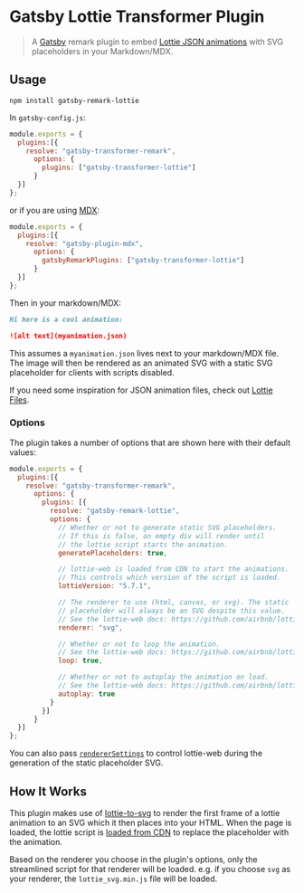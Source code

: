 # Gatsby Lottie Transformer Plugin

> A [Gatsby](https://github.com/gatsbyjs/gatsby) remark plugin to embed [Lottie JSON animations](https://github.com/airbnb/lottie-web) with SVG placeholders in your Markdown/MDX.

## Usage

```
npm install gatsby-remark-lottie
```

In `gatsby-config.js`:

```js
module.exports = {
  plugins:[{
    resolve: "gatsby-transformer-remark",
      options: {
        plugins: ["gatsby-transformer-lottie"]
      }
  }]
};
```

or if you are using [MDX](https://www.gatsbyjs.org/packages/gatsby-plugin-mdx/):

```js
module.exports = {
  plugins:[{
    resolve: "gatsby-plugin-mdx",
      options: {
        gatsbyRemarkPlugins: ["gatsby-transformer-lottie"]
      }
  }]
};
```

Then in your markdown/MDX:

```markdown
Hi here is a cool animation:

![alt text](myanimation.json)
```

This assumes a `myanimation.json` lives next to your markdown/MDX file. The image will then be rendered as an animated SVG with a static SVG placeholder for clients with scripts disabled.

If you need some inspiration for JSON animation files, check out [Lottie Files](https://lottiefiles.com/).

### Options

The plugin takes a number of options that are shown here with their default values:

```js
module.exports = {
  plugins:[{
    resolve: "gatsby-transformer-remark",
      options: {
        plugins: [{
          resolve: "gatsby-remark-lottie",
          options: {
            // Whether or not to generate static SVG placeholders.
            // If this is false, an empty div will render until
            // the lottie script starts the animation.
            generatePlaceholders: true,

            // lottie-web is loaded from CDN to start the animations.
            // This controls which version of the script is loaded.
            lottieVersion: "5.7.1",

            // The renderer to use (html, canvas, or svg). The static
            // placeholder will always be an SVG despite this value.
            // See the lottie-web docs: https://github.com/airbnb/lottie-web#html
            renderer: "svg",

            // Whether or not to loop the animation.
            // See the lottie-web docs: https://github.com/airbnb/lottie-web#html
            loop: true,

            // Whether or not to autoplay the animation on load.
            // See the lottie-web docs: https://github.com/airbnb/lottie-web#html
            autoplay: true
          }
        }]
      }
  }]
};
```

You can also pass [`rendererSettings`](https://github.com/airbnb/lottie-web#other-loading-options) to control lottie-web during the generation of the static placeholder SVG.

## How It Works

This plugin makes use of [lottie-to-svg](https://github.com/chadly/lottie-to-svg) to render the first frame of a lottie animation to an SVG which it then places into your HTML. When the page is loaded, the lottie script is [loaded from CDN](https://cdnjs.com/libraries/bodymovin) to replace the placeholder with the animation.

Based on the renderer you choose in the plugin's options, only the streamlined script for that renderer will be loaded. e.g. if you choose `svg` as your renderer, the `lottie_svg.min.js` file will be loaded.

